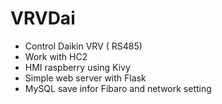 # VRVDai
- Control Daikin VRV 
( RS485)
- Work with HC2
- HMI raspberry using Kivy
- Simple web server with Flask
- MySQL save infor Fibaro and network setting
